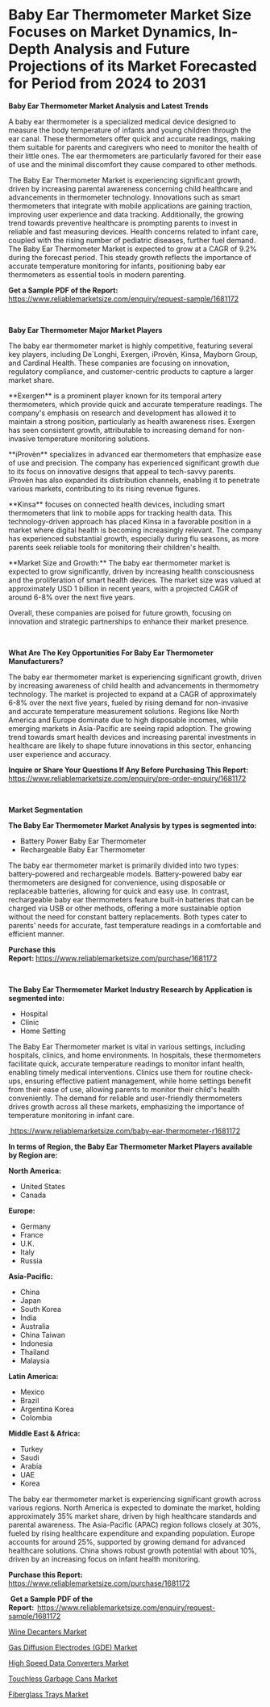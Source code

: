 <p><h1>Baby Ear Thermometer Market Size Focuses on Market Dynamics, In-Depth Analysis and Future Projections of its Market Forecasted for Period from 2024 to 2031</h1></p><p><strong>Baby Ear Thermometer Market Analysis and Latest Trends</strong></p>
<p><p>A baby ear thermometer is a specialized medical device designed to measure the body temperature of infants and young children through the ear canal. These thermometers offer quick and accurate readings, making them suitable for parents and caregivers who need to monitor the health of their little ones. The ear thermometers are particularly favored for their ease of use and the minimal discomfort they cause compared to other methods.</p><p>The Baby Ear Thermometer Market is experiencing significant growth, driven by increasing parental awareness concerning child healthcare and advancements in thermometer technology. Innovations such as smart thermometers that integrate with mobile applications are gaining traction, improving user experience and data tracking. Additionally, the growing trend towards preventive healthcare is prompting parents to invest in reliable and fast measuring devices. Health concerns related to infant care, coupled with the rising number of pediatric diseases, further fuel demand. The Baby Ear Thermometer Market is expected to grow at a CAGR of 9.2% during the forecast period. This steady growth reflects the importance of accurate temperature monitoring for infants, positioning baby ear thermometers as essential tools in modern parenting.</p></p>
<p><strong>Get a Sample PDF of the Report:&nbsp;</strong> <a href="https://www.reliablemarketsize.com/enquiry/request-sample/1681172?utm_campaign=1169&utm_medium=2&utm_source=Github&utm_content=ia&utm_term=04102024&utm_id=baby-ear-thermometer">https://www.reliablemarketsize.com/enquiry/request-sample/1681172</a></p>
<p>&nbsp;</p>
<p><strong>Baby Ear Thermometer Major Market Players</strong></p>
<p><p>The baby ear thermometer market is highly competitive, featuring several key players, including De`Longhi, Exergen, iProvèn, Kinsa, Mayborn Group, and Cardinal Health. These companies are focusing on innovation, regulatory compliance, and customer-centric products to capture a larger market share.</p><p>**Exergen** is a prominent player known for its temporal artery thermometers, which provide quick and accurate temperature readings. The company's emphasis on research and development has allowed it to maintain a strong position, particularly as health awareness rises. Exergen has seen consistent growth, attributable to increasing demand for non-invasive temperature monitoring solutions.</p><p>**iProvèn** specializes in advanced ear thermometers that emphasize ease of use and precision. The company has experienced significant growth due to its focus on innovative designs that appeal to tech-savvy parents. iProvèn has also expanded its distribution channels, enabling it to penetrate various markets, contributing to its rising revenue figures.</p><p>**Kinsa** focuses on connected health devices, including smart thermometers that link to mobile apps for tracking health data. This technology-driven approach has placed Kinsa in a favorable position in a market where digital health is becoming increasingly relevant. The company has experienced substantial growth, especially during flu seasons, as more parents seek reliable tools for monitoring their children's health.</p><p>**Market Size and Growth:** The baby ear thermometer market is expected to grow significantly, driven by increasing health consciousness and the proliferation of smart health devices. The market size was valued at approximately USD 1 billion in recent years, with a projected CAGR of around 6-8% over the next five years.</p><p>Overall, these companies are poised for future growth, focusing on innovation and strategic partnerships to enhance their market presence.</p></p>
<p>&nbsp;</p>
<p><strong>What Are The Key Opportunities For Baby Ear Thermometer Manufacturers?</strong></p>
<p><p>The baby ear thermometer market is experiencing significant growth, driven by increasing awareness of child health and advancements in thermometry technology. The market is projected to expand at a CAGR of approximately 6-8% over the next five years, fueled by rising demand for non-invasive and accurate temperature measurement solutions. Regions like North America and Europe dominate due to high disposable incomes, while emerging markets in Asia-Pacific are seeing rapid adoption. The growing trend towards smart health devices and increasing parental investments in healthcare are likely to shape future innovations in this sector, enhancing user experience and accuracy.</p></p>
<p><strong>Inquire or Share Your Questions If Any Before Purchasing This Report:</strong> <a href="https://www.reliablemarketsize.com/enquiry/pre-order-enquiry/1681172?utm_campaign=1169&utm_medium=2&utm_source=Github&utm_content=ia&utm_term=04102024&utm_id=baby-ear-thermometer">https://www.reliablemarketsize.com/enquiry/pre-order-enquiry/1681172</a></p>
<p>&nbsp;</p>
<p><strong>Market Segmentation</strong></p>
<p><strong>The Baby Ear Thermometer Market Analysis by types is segmented into:</strong></p>
<p><ul><li>Battery Power Baby Ear Thermometer</li><li>Rechargeable Baby Ear Thermometer</li></ul></p>
<p><p>The baby ear thermometer market is primarily divided into two types: battery-powered and rechargeable models. Battery-powered baby ear thermometers are designed for convenience, using disposable or replaceable batteries, allowing for quick and easy use. In contrast, rechargeable baby ear thermometers feature built-in batteries that can be charged via USB or other methods, offering a more sustainable option without the need for constant battery replacements. Both types cater to parents' needs for accurate, fast temperature readings in a comfortable and efficient manner.</p></p>
<p><strong>Purchase this Report:&nbsp;</strong><a href="https://www.reliablemarketsize.com/purchase/1681172?utm_campaign=1169&utm_medium=2&utm_source=Github&utm_content=ia&utm_term=04102024&utm_id=baby-ear-thermometer">https://www.reliablemarketsize.com/purchase/1681172</a></p>
<p>&nbsp;</p>
<p><strong>The Baby Ear Thermometer Market Industry Research by Application is segmented into:</strong></p>
<p><ul><li>Hospital</li><li>Clinic</li><li>Home Setting</li></ul></p>
<p><p>The Baby Ear Thermometer market is vital in various settings, including hospitals, clinics, and home environments. In hospitals, these thermometers facilitate quick, accurate temperature readings to monitor infant health, enabling timely medical interventions. Clinics use them for routine check-ups, ensuring effective patient management, while home settings benefit from their ease of use, allowing parents to monitor their child's health conveniently. The demand for reliable and user-friendly thermometers drives growth across all these markets, emphasizing the importance of temperature monitoring in infant care.</p></p>
<p><a href="https://www.reliablemarketsize.com/baby-ear-thermometer-r1681172?utm_campaign=1169&utm_medium=2&utm_source=Github&utm_content=ia&utm_term=04102024&utm_id=baby-ear-thermometer">&nbsp;https://www.reliablemarketsize.com/baby-ear-thermometer-r1681172</a></p>
<p><strong>In terms of Region, the Baby Ear Thermometer Market Players available by Region are:</strong></p>
<p>
    <p> <strong> North America: </strong>
        <ul>
            <li>United States</li>
            <li>Canada</li>
        </ul>
        </p> 
    <p> <strong> Europe: </strong>
        <ul>
            <li>Germany</li>
            <li>France</li>
            <li>U.K.</li>
            <li>Italy</li>
            <li>Russia</li>
        </ul>
        </p> 
    <p> <strong> Asia-Pacific: </strong>
        <ul>
            <li>China</li>
            <li>Japan</li>
            <li>South Korea</li>
            <li>India</li>
            <li>Australia</li>
            <li>China Taiwan</li>
            <li>Indonesia</li>
            <li>Thailand</li>
            <li>Malaysia</li>
        </ul>
        </p> 
    <p> <strong> Latin America: </strong>
        <ul>
            <li>Mexico</li>
            <li>Brazil</li>
            <li>Argentina Korea</li>
            <li>Colombia</li>
        </ul>
        </p> 
    <p> <strong> Middle East & Africa: </strong>
        <ul>
            <li>Turkey</li>
            <li>Saudi</li>
            <li>Arabia</li>
            <li>UAE</li>
            <li>Korea</li>
        </ul>
    </p>
    </p>
<p><p>The baby ear thermometer market is experiencing significant growth across various regions. North America is expected to dominate the market, holding approximately 35% market share, driven by high healthcare standards and parental awareness. The Asia-Pacific (APAC) region follows closely at 30%, fueled by rising healthcare expenditure and expanding population. Europe accounts for around 25%, supported by growing demand for advanced healthcare solutions. China shows robust growth potential with about 10%, driven by an increasing focus on infant health monitoring.</p></p>
<p><strong>Purchase this Report: </strong><a href="https://www.reliablemarketsize.com/purchase/1681172?utm_campaign=1169&utm_medium=2&utm_source=Github&utm_content=ia&utm_term=04102024&utm_id=baby-ear-thermometer">https://www.reliablemarketsize.com/purchase/1681172</a></p>
<p>&nbsp;<strong>Get a Sample PDF of the Report:&nbsp;&nbsp;</strong><a href="https://www.reliablemarketsize.com/enquiry/request-sample/1681172?utm_campaign=1169&utm_medium=2&utm_source=Github&utm_content=ia&utm_term=04102024&utm_id=baby-ear-thermometer">https://www.reliablemarketsize.com/enquiry/request-sample/1681172</a></p>
<p><strong></strong></p>
<p><p><a href="https://www.linkedin.com/pulse/global-wine-decanters-market-size-share-analysis-product-type-8olkc?utm_campaign=1169&utm_medium=2&utm_source=Github&utm_content=ia&utm_term=04102024&utm_id=baby-ear-thermometer">Wine Decanters Market</a></p><p><a href="https://github.com/pizolina/Market-Research-Report-List-6/blob/main/gas-diffusion-electrodes-gde-market.md?utm_campaign=1169&utm_medium=2&utm_source=Github&utm_content=ia&utm_term=04102024&utm_id=baby-ear-thermometer">Gas Diffusion Electrodes (GDE) Market</a></p><p><a href="https://www.linkedin.com/pulse/high-speed-data-converters-market-penetration-strategies-i5ere?utm_campaign=1169&utm_medium=2&utm_source=Github&utm_content=ia&utm_term=04102024&utm_id=baby-ear-thermometer">High Speed Data Converters Market</a></p><p><a href="https://www.linkedin.com/pulse/strategic-insights-global-touchless-garbage-cans-market-trends-ac18c?utm_campaign=1169&utm_medium=2&utm_source=Github&utm_content=ia&utm_term=04102024&utm_id=baby-ear-thermometer">Touchless Garbage Cans Market</a></p><p><a href="https://www.linkedin.com/pulse/comprehensive-analysis-global-fiberglass-trays-market-growth-qc9dc?utm_campaign=1169&utm_medium=2&utm_source=Github&utm_content=ia&utm_term=04102024&utm_id=baby-ear-thermometer">Fiberglass Trays Market</a></p></p>